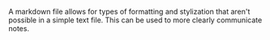 A markdown file allows for types of formatting and stylization that aren't possible in a simple text file. This can be used to more clearly communicate notes.
